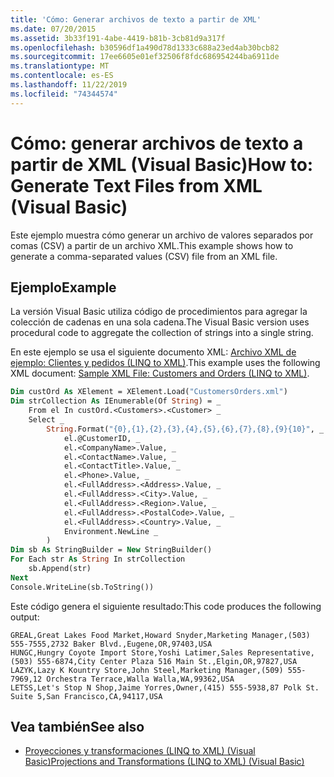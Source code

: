 ```yaml
---
title: 'Cómo: Generar archivos de texto a partir de XML'
ms.date: 07/20/2015
ms.assetid: 3b33f191-4abe-4419-b81b-3cb81d9a317f
ms.openlocfilehash: b30596df1a490d78d1333c688a23ed4ab30bcb82
ms.sourcegitcommit: 17ee6605e01ef32506f8fdc686954244ba6911de
ms.translationtype: MT
ms.contentlocale: es-ES
ms.lasthandoff: 11/22/2019
ms.locfileid: "74344574"
---
```

# <a name="how-to-generate-text-files-from-xml-visual-basic"></a><span data-ttu-id="4638d-102">Cómo: generar archivos de texto a partir de XML (Visual Basic)</span><span class="sxs-lookup"><span data-stu-id="4638d-102">How to: Generate Text Files from XML (Visual Basic)</span></span>
<span data-ttu-id="4638d-103">Este ejemplo muestra cómo generar un archivo de valores separados por comas (CSV) a partir de un archivo XML.</span><span class="sxs-lookup"><span data-stu-id="4638d-103">This example shows how to generate a comma-separated values (CSV) file from an XML file.</span></span>  
  
## <a name="example"></a><span data-ttu-id="4638d-104">Ejemplo</span><span class="sxs-lookup"><span data-stu-id="4638d-104">Example</span></span>  
 <span data-ttu-id="4638d-105">La versión Visual Basic utiliza código de procedimientos para agregar la colección de cadenas en una sola cadena.</span><span class="sxs-lookup"><span data-stu-id="4638d-105">The Visual Basic version uses procedural code to aggregate the collection of strings into a single string.</span></span>  
  
 <span data-ttu-id="4638d-106">En este ejemplo se usa el siguiente documento XML: [Archivo XML de ejemplo: Clientes y pedidos (LINQ to XML)](../../../../visual-basic/programming-guide/concepts/linq/sample-xml-file-customers-and-orders-linq-to-xml.md).</span><span class="sxs-lookup"><span data-stu-id="4638d-106">This example uses the following XML document: [Sample XML File: Customers and Orders (LINQ to XML)](../../../../visual-basic/programming-guide/concepts/linq/sample-xml-file-customers-and-orders-linq-to-xml.md).</span></span>  
  
```vb  
Dim custOrd As XElement = XElement.Load("CustomersOrders.xml")  
Dim strCollection As IEnumerable(Of String) = _  
    From el In custOrd.<Customers>.<Customer> _  
    Select _  
        String.Format("{0},{1},{2},{3},{4},{5},{6},{7},{8},{9}{10}", _  
            el.@CustomerID, _  
            el.<CompanyName>.Value, _  
            el.<ContactName>.Value, _  
            el.<ContactTitle>.Value, _  
            el.<Phone>.Value, _  
            el.<FullAddress>.<Address>.Value, _  
            el.<FullAddress>.<City>.Value, _  
            el.<FullAddress>.<Region>.Value, _  
            el.<FullAddress>.<PostalCode>.Value, _  
            el.<FullAddress>.<Country>.Value, _  
            Environment.NewLine _  
        )  
Dim sb As StringBuilder = New StringBuilder()  
For Each str As String In strCollection  
    sb.Append(str)  
Next  
Console.WriteLine(sb.ToString())  
```  
  
 <span data-ttu-id="4638d-107">Este código genera el siguiente resultado:</span><span class="sxs-lookup"><span data-stu-id="4638d-107">This code produces the following output:</span></span>  
  
```console  
GREAL,Great Lakes Food Market,Howard Snyder,Marketing Manager,(503) 555-7555,2732 Baker Blvd.,Eugene,OR,97403,USA  
HUNGC,Hungry Coyote Import Store,Yoshi Latimer,Sales Representative,(503) 555-6874,City Center Plaza 516 Main St.,Elgin,OR,97827,USA  
LAZYK,Lazy K Kountry Store,John Steel,Marketing Manager,(509) 555-7969,12 Orchestra Terrace,Walla Walla,WA,99362,USA  
LETSS,Let's Stop N Shop,Jaime Yorres,Owner,(415) 555-5938,87 Polk St. Suite 5,San Francisco,CA,94117,USA  
```  
  
## <a name="see-also"></a><span data-ttu-id="4638d-108">Vea también</span><span class="sxs-lookup"><span data-stu-id="4638d-108">See also</span></span>

- [<span data-ttu-id="4638d-109">Proyecciones y transformaciones (LINQ to XML) (Visual Basic)</span><span class="sxs-lookup"><span data-stu-id="4638d-109">Projections and Transformations (LINQ to XML) (Visual Basic)</span></span>](../../../../visual-basic/programming-guide/concepts/linq/projections-and-transformations-linq-to-xml.md)
